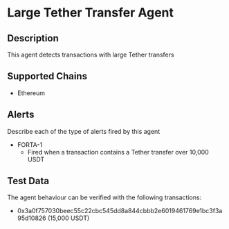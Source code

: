 # Large Tether Transfer Agent

## Description

This agent detects transactions with large Tether transfers

## Supported Chains

- Ethereum

## Alerts

Describe each of the type of alerts fired by this agent

- FORTA-1
  - Fired when a transaction contains a Tether transfer over 10,000 USDT

## Test Data

The agent behaviour can be verified with the following transactions:

- 0x3a0f757030beec55c22cbc545dd8a844cbbb2e6019461769e1bc3f3a95d10826 (15,000 USDT)

